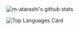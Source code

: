 ![m-atarashi's github stats](https://github-readme-stats.vercel.app/api?username=m-atarashi&count_private=true&show_icons=true&theme=tokyonight)  

![Top Languages Card](https://github-readme-stats.vercel.app/api/top-langs/?username=m-atarashi&theme=tokyonight)  

<!--
**m-atarashi/m-atarashi** is a ✨ _special_ ✨ repository because its `README.md` (this file) appears on your GitHub profile.

Here are some ideas to get you started:

- 🔭 I’m currently working on ...
- 🌱 I’m currently learning ...
- 👯 I’m looking to collaborate on ...
- 🤔 I’m looking for help with ...
- 💬 Ask me about ...
- 📫 How to reach me: ...
- 😄 Pronouns: ...
- ⚡ Fun fact: ...
-->
